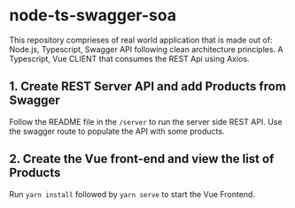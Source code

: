 # node-ts-swagger-soa
This repository comprieses of real world application that is made out of:
Node.js, Typescript, Swagger API following clean architecture principles.
A Typescript, Vue CLIENT that consumes the REST Api using Axios.

## 1. Create REST Server API and add Products from Swagger
Follow the README file in the `/server` to run the server side REST API. Use the swagger route to populate the API with some products.

## 2. Create the Vue front-end and view the list of Products
Run `yarn install` followed by `yarn serve` to start the Vue Frontend.
